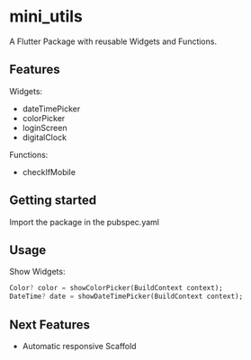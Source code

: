 <!--
This README describes the package. If you publish this package to pub.dev,
this README's contents appear on the landing page for your package.

For information about how to write a good package README, see the guide for
[writing package pages](https://dart.dev/guides/libraries/writing-package-pages).

For general information about developing packages, see the Dart guide for
[creating packages](https://dart.dev/guides/libraries/create-library-packages)
and the Flutter guide for
[developing packages and plugins](https://flutter.dev/developing-packages).
-->

# mini_utils

A Flutter Package with reusable Widgets and Functions.

## Features

Widgets:

- dateTimePicker
- colorPicker
- loginScreen
- digitalClock  

Functions:  

- checkIfMobile  

## Getting started

Import the package in the pubspec.yaml

## Usage

Show Widgets:  

```dart
Color? color = showColorPicker(BuildContext context);
DateTime? date = showDateTimePicker(BuildContext context);
```

## Next Features

- Automatic responsive Scaffold
